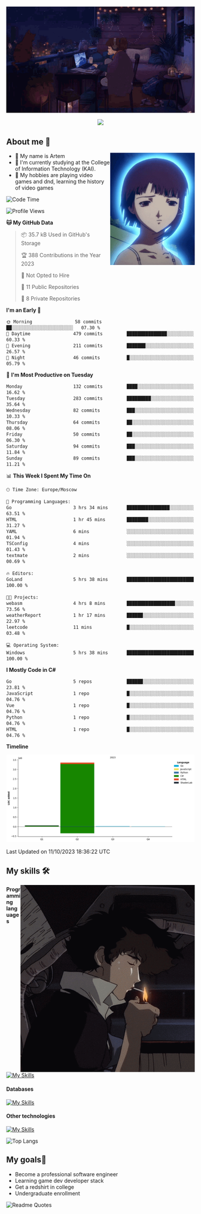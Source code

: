 <div align="center">
  <p>
    <img src="assets/lo-fi.gif">
  </p>
  <p>
    <img src="https://readme-typing-svg.herokuapp.com?color=%2336BCF7&lines=Welcome-to-my-profile&center=true&width=380&height=50&duration=4000&pause=1000">
  </p>
</div>

<div>
  <h2>About me 🚀</h2>
   <div align="center">
    <img src="assets/lain2.gif" align="right" height="300px">
  </div>
  <ul>
    <li>👨 My name is Artem</li>
    <li>🌱 I'm currently studying at the College of Information Technology (KAI).</li>
    <li>👾 My hobbies are playing video games and dnd, learning the history of video games </li>
  </ul>
</div>


<!--START_SECTION:waka-->
![Code Time](http://img.shields.io/badge/Code%20Time-17%20hrs%2054%20mins-blue)

![Profile Views](http://img.shields.io/badge/Profile%20Views-0-blue)

**🐱 My GitHub Data** 

> 📦 35.7 kB Used in GitHub's Storage 
 > 
> 🏆 388 Contributions in the Year 2023
 > 
> 🚫 Not Opted to Hire
 > 
> 📜 11 Public Repositories 
 > 
> 🔑 8 Private Repositories 
 > 
**I'm an Early 🐤** 

```text
🌞 Morning                58 commits          ██░░░░░░░░░░░░░░░░░░░░░░░   07.30 % 
🌆 Daytime                479 commits         ███████████████░░░░░░░░░░   60.33 % 
🌃 Evening                211 commits         ███████░░░░░░░░░░░░░░░░░░   26.57 % 
🌙 Night                  46 commits          █░░░░░░░░░░░░░░░░░░░░░░░░   05.79 % 
```
📅 **I'm Most Productive on Tuesday** 

```text
Monday                   132 commits         ████░░░░░░░░░░░░░░░░░░░░░   16.62 % 
Tuesday                  283 commits         █████████░░░░░░░░░░░░░░░░   35.64 % 
Wednesday                82 commits          ███░░░░░░░░░░░░░░░░░░░░░░   10.33 % 
Thursday                 64 commits          ██░░░░░░░░░░░░░░░░░░░░░░░   08.06 % 
Friday                   50 commits          ██░░░░░░░░░░░░░░░░░░░░░░░   06.30 % 
Saturday                 94 commits          ███░░░░░░░░░░░░░░░░░░░░░░   11.84 % 
Sunday                   89 commits          ███░░░░░░░░░░░░░░░░░░░░░░   11.21 % 
```


📊 **This Week I Spent My Time On** 

```text
🕑︎ Time Zone: Europe/Moscow

💬 Programming Languages: 
Go                       3 hrs 34 mins       ████████████████░░░░░░░░░   63.51 % 
HTML                     1 hr 45 mins        ████████░░░░░░░░░░░░░░░░░   31.27 % 
YAML                     6 mins              ░░░░░░░░░░░░░░░░░░░░░░░░░   01.94 % 
TSConfig                 4 mins              ░░░░░░░░░░░░░░░░░░░░░░░░░   01.43 % 
textmate                 2 mins              ░░░░░░░░░░░░░░░░░░░░░░░░░   00.69 % 

🔥 Editors: 
GoLand                   5 hrs 38 mins       █████████████████████████   100.00 % 

🐱‍💻 Projects: 
webasm                   4 hrs 8 mins        ██████████████████░░░░░░░   73.56 % 
weatherReport            1 hr 17 mins        ██████░░░░░░░░░░░░░░░░░░░   22.97 % 
leetcode                 11 mins             █░░░░░░░░░░░░░░░░░░░░░░░░   03.48 % 

💻 Operating System: 
Windows                  5 hrs 38 mins       █████████████████████████   100.00 % 
```

**I Mostly Code in C#** 

```text
Go                       5 repos             ██████░░░░░░░░░░░░░░░░░░░   23.81 % 
JavaScript               1 repo              █░░░░░░░░░░░░░░░░░░░░░░░░   04.76 % 
Vue                      1 repo              █░░░░░░░░░░░░░░░░░░░░░░░░   04.76 % 
Python                   1 repo              █░░░░░░░░░░░░░░░░░░░░░░░░   04.76 % 
HTML                     1 repo              █░░░░░░░░░░░░░░░░░░░░░░░░   04.76 % 
```



**Timeline**

![Lines of Code chart](https://raw.githubusercontent.com/nifle3/nifle3/main/assets/bar_graph.png)


 Last Updated on 11/10/2023 18:36:22 UTC
<!--END_SECTION:waka-->

## My skills 🛠️

<div align="center">
  <img src="assets/bebop_smoke.gif" align="right" height="500px">
</div>


#### Programming languages
[![My Skills](https://skillicons.dev/icons?i=go,cs,python)](https://skillicons.dev)
#### Databases
[![My Skills](https://skillicons.dev/icons?i=mysql,mongodb,postgres)](https://skillicons.dev)
#### Other technologies
[![My Skills](https://skillicons.dev/icons?i=unity,docker,git,wasm)](https://skillicons.dev)

![Top Langs](https://github-readme-stats.vercel.app/api/top-langs/?username=nifle3&layout=compact&theme=nord)


## My goals🚀
- Become a professional software engineer
- Learning game dev developer stack
- Get a redshirt in college
- Undergraduate enrollment

![Readme Quotes](https://quotes-github-readme.vercel.app/api?type=horizontal&theme=nord) 
